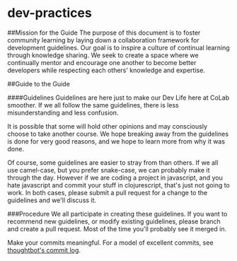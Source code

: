 # dev-practices
##Mission for the Guide
The purpose of this document is to foster community learning by laying down a
collaboration framework for development guidelines. Our goal is to inspire a
culture of continual learning through knowledge sharing. We seek to create a
space where we continually mentor and encourage one another to become better
developers while respecting each others' knowledge and expertise.

##Guide to the Guide

####Guidelines
Guidelines are here just to make our Dev Life here at CoLab smoother. If we
all follow the same guidelines, there is less misunderstanding and less
confusion.

It is possible that some will hold other opinions and may consciously choose
to take another course. We hope breaking away from the guidelines is done for
very good reasons, and we hope to learn more from why it was done.

Of course, some guidelines are easier to stray from than others. If we all use
camel-case, but you prefer snake-case, we can probably make it through the day.
However if we are coding a project in javascript, and you hate javascript and
commit your stuff in clojurescript, that's just not going to work. In both cases,
please submit a pull request for a change to the guidelines and we'll discuss it.

###Procedure
We all participate in creating these guidelines. If you want to recommend new
guidelines, or modify existing guidelines, please branch and create a pull
request. Most of the time you'll probably see it merged in.

Make your commits meaningful. For a model of excellent commits,
see [thoughtbot's commit log](https://github.com/thoughtbot/guides/commits/master).
